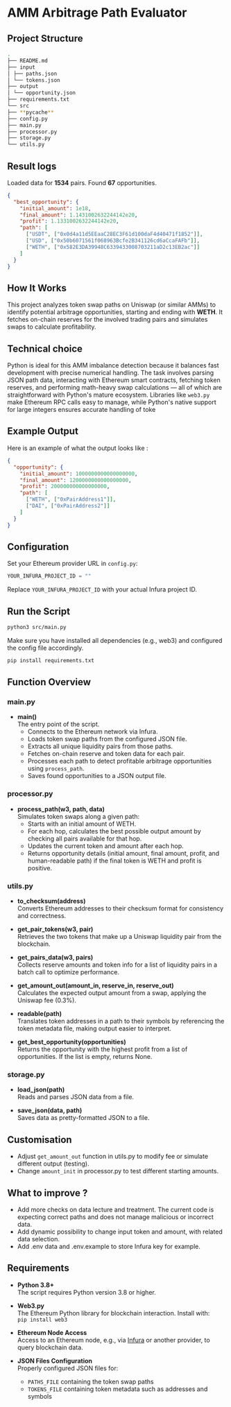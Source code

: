# AMM Arbitrage Path Evaluator

## Project Structure

```bash
.
├── README.md
├── input
│ ├── paths.json
│ └── tokens.json
├── output
│ └── opportunity.json
├── requirements.txt
└── src
├── **pycache**
├── config.py
├── main.py
├── processor.py
├── storage.py
└── utils.py
```

## Result logs

Loaded data for **1534** pairs.
Found **67** opportunities.

```json
{
  "best_opportunity": {
    "initial_amount": 1e18,
    "final_amount": 1.1431002632244142e20,
    "profit": 1.1331002632244142e20,
    "path": [
      ["USDT", ["0x0d4a11d5EEaaC28EC3F61d100daF4d40471f1852"]],
      ["USD", ["0x50b6071561f068963Bcfe2B341126cd6aCcaFAFb"]],
      ["WETH", ["0x582E3DA39948C6339433008703211aD2c13EB2ac"]]
    ]
  }
}
```

## How It Works

This project analyzes token swap paths on Uniswap (or similar AMMs) to identify potential arbitrage opportunities, starting and ending with **WETH**. It fetches on-chain reserves for the involved trading pairs and simulates swaps to calculate profitability.

## Technical choice

Python is ideal for this AMM imbalance detection because it balances fast development with precise numerical handling. The task involves parsing JSON path data, interacting with Ethereum smart contracts, fetching token reserves, and performing math-heavy swap calculations — all of which are straightforward with Python's mature ecosystem. Libraries like `web3.py` make Ethereum RPC calls easy to manage, while Python's native support for large integers ensures accurate handling of toke

## Example Output

Here is an example of what the output looks like :

```json
{
  "opportunity": {
    "initial_amount": 1000000000000000000,
    "final_amount": 1200000000000000000,
    "profit": 200000000000000000,
    "path": [
      ["WETH", ["0xPairAddress1"]],
      ["DAI", ["0xPairAddress2"]]
    ]
  }
}
```

## Configuration

Set your Ethereum provider URL in `config.py`:

```python
YOUR_INFURA_PROJECT_ID = ""
```

Replace `YOUR_INFURA_PROJECT_ID` with your actual Infura project ID.

## Run the Script

```bash
python3 src/main.py
```

Make sure you have installed all dependencies (e.g., web3) and configured the config file accordingly.

```bash
pip install requirements.txt
```

## Function Overview

### main.py

- **main()**  
  The entry point of the script.
  - Connects to the Ethereum network via Infura.
  - Loads token swap paths from the configured JSON file.
  - Extracts all unique liquidity pairs from those paths.
  - Fetches on-chain reserve and token data for each pair.
  - Processes each path to detect profitable arbitrage opportunities using `process_path`.
  - Saves found opportunities to a JSON output file.

### processor.py

- **process_path(w3, path, data)**  
  Simulates token swaps along a given path:
  - Starts with an initial amount of WETH.
  - For each hop, calculates the best possible output amount by checking all pairs available for that hop.
  - Updates the current token and amount after each hop.
  - Returns opportunity details (initial amount, final amount, profit, and human-readable path) if the final token is WETH and profit is positive.

### utils.py

- **to_checksum(address)**  
  Converts Ethereum addresses to their checksum format for consistency and correctness.

- **get_pair_tokens(w3, pair)**  
  Retrieves the two tokens that make up a Uniswap liquidity pair from the blockchain.

- **get_pairs_data(w3, pairs)**  
  Collects reserve amounts and token info for a list of liquidity pairs in a batch call to optimize performance.

- **get_amount_out(amount_in, reserve_in, reserve_out)**  
  Calculates the expected output amount from a swap, applying the Uniswap fee (0.3%).

- **readable(path)**  
  Translates token addresses in a path to their symbols by referencing the token metadata file, making output easier to interpret.

- **get_best_opportunity(opportunities)**  
  Returns the opportunity with the highest profit from a list of opportunities. If the list is empty, returns None.

### storage.py

- **load_json(path)**  
  Reads and parses JSON data from a file.

- **save_json(data, path)**  
  Saves data as pretty-formatted JSON to a file.

## Customisation

- Adjust `get_amount_out` function in utils.py to modify fee or simulate different output (testing).
- Change `amount_init` in processor.py to test different starting amounts.

## What to improve ?

- Add more checks on data lecture and treatment. The current code is expecting correct paths and does not manage malicious or incorrect data.
- Add dynamic possibility to change input token and amount, with related data selection.
- Add .env data and .env.example to store Infura key for example.

## Requirements

- **Python 3.8+**  
  The script requires Python version 3.8 or higher.

- **Web3.py**  
  The Ethereum Python library for blockchain interaction. Install with:  
  `pip install web3`

- **Ethereum Node Access**  
  Access to an Ethereum node, e.g., via [Infura](https://infura.io/) or another provider, to query blockchain data.

- **JSON Files Configuration**  
  Properly configured JSON files for:
  - `PATHS_FILE` containing the token swap paths
  - `TOKENS_FILE` containing token metadata such as addresses and symbols
